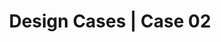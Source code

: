 ---
layout: posts
title: Design Cases | Case 02
case_number: "01"
case_title: Children's Care
case_author: Martín Ganzo
case_image: '/assets/img/case_01.jpeg'
case_problem: But problem I must explain to you how all this mistaken idea of denouncing pleasure and praising pain was born and I will give you a complete account.
case_solution: But solution I must explain to you how all this mistaken idea of denouncing pleasure and praising pain was born and I will give you a complete account.
---